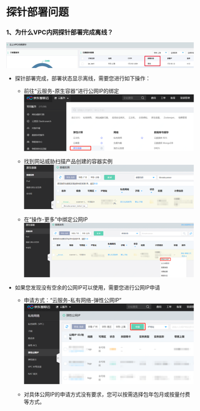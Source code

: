 # 探针部署问题

### 1、为什么VPC内网探针部署完成离线？
![](../../../../image/Website-Threat-Inspector/WTS-VPC-ip-00lixian.jpg)


- 探针部署完成，部署状态显示离线，需要您进行如下操作：

  - 前往“云服务-原生容器“进行公网IP的绑定
    ![](../../../../image/Website-Threat-Inspector/wts-VPC-ip-01docker.png)

  - 找到网站威胁扫描产品创建的容器实例
    ![](../../../../image/Website-Threat-Inspector/wts-VPC-ip-02a.png)

  - 在“操作-更多”中绑定公网IP
    ![](../../../../image/Website-Threat-Inspector/wts-VPC-ip-03binda.png)

- 如果您发现没有空余的公网IP可以使用，需要您进行公网IP申请

  - 申请方式：“云服务-私有网络-弹性公网IP”
    ![](../../../../image/Website-Threat-Inspector/wts-VPC-ip-01a.png)

  - 对具体公网IP的申请方式没有要求，您可以按需选择包年包月或按量付费等方式。
